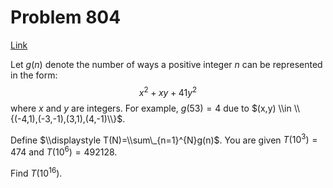 # Problem 804

[Link](https://projecteuler.net/problem=804)

Let $g(n)$ denote the number of ways a positive integer $n$ can be represented in the form: $$x^2+xy+41y^2$$ where $x$ and $y$ are integers. For example, $g(53)=4$ due to $(x,y) \\in \\{(-4,1),(-3,-1),(3,1),(4,-1)\\}$.

Define $\\displaystyle T(N)=\\sum\_{n=1}^{N}g(n)$. You are given $T(10^3)=474$ and $T(10^6)=492128$.

Find $T(10^{16})$.